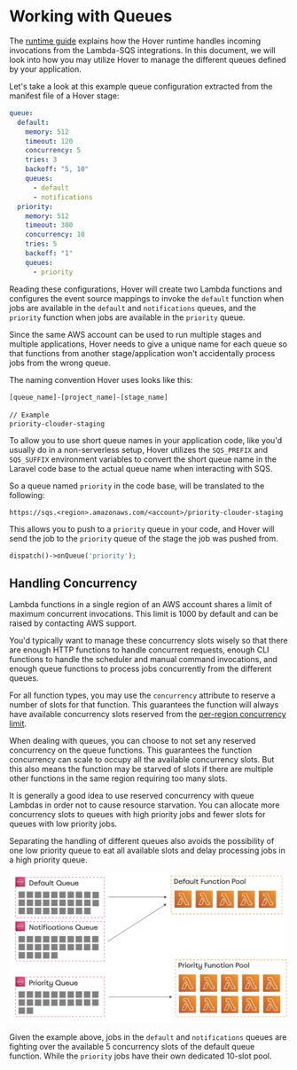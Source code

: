 # Working with Queues

The [runtime guide](/runtime-environment.md#the-queue-runtime) explains how the Hover runtime handles incoming invocations from the Lambda-SQS integrations. In this document, we will look into how you may utilize Hover to manage the different queues defined by your application.

Let's take a look at this example queue configuration extracted from the manifest file of a Hover stage:

```yaml
queue:
  default:
    memory: 512
    timeout: 120
    concurrency: 5
    tries: 3
    backoff: "5, 10"
    queues:
      - default
      - notifications
  priority:
    memory: 512
    timeout: 300
    concurrency: 10
    tries: 5
    backoff: "1"
    queues:
      - priority
```

Reading these configurations, Hover will create two Lambda functions and configures the event source mappings to invoke the `default` function when jobs are available in the `default` and `notifications` queues, and the `priority` function when jobs are available in the `priority` queue.

Since the same AWS account can be used to run multiple stages and multiple applications, Hover needs to give a unique name for each queue so that functions from another stage/application won't accidentally process jobs from the wrong queue.

The naming convention Hover uses looks like this:

```
[queue_name]-[project_name]-[stage_name]

// Example
priority-clouder-staging
```

To allow you to use short queue names in your application code, like you'd usually do in a non-serverless setup, Hover utilizes the `SQS_PREFIX` and `SQS_SUFFIX` environment variables to convert the short queue name in the Laravel code base to the actual queue name when interacting with SQS.

So a queue named `priority` in the code base, will be translated to the following:

```
https://sqs.<region>.amazonaws.com/<account>/priority-clouder-staging
```

This allows you to push to a `priority` queue in your code, and Hover will send the job to the `priority` queue of the stage the job was pushed from.

```php
dispatch()->onQueue('priority');
```

## Handling Concurrency

Lambda functions in a single region of an AWS account shares a limit of maximum concurrent invocations. This limit is 1000 by default and can be raised by contacting AWS support.

You'd typically want to manage these concurrency slots wisely so that there are enough HTTP functions to handle concurrent requests, enough CLI functions to handle the scheduler and manual command invocations, and enough queue functions to process jobs concurrently from the different queues.

For all function types, you may use the `concurrency` attribute to reserve a number of slots for that function. This guarantees the function will always have available concurrency slots reserved from the [per-region concurrency limit](https://docs.aws.amazon.com/lambda/latest/dg/gettingstarted-limits.html).

When dealing with queues, you can choose to not set any reserved concurrency on the queue functions. This guarantees the function concurrency can scale to occupy all the available concurrency slots. But this also means the function may be starved of slots if there are multiple other functions in the same region requiring too many slots.

It is generally a good idea to use reserved concurrency with queue Lambdas in order not to cause resource starvation. You can allocate more concurrency slots to queues with high priority jobs and fewer slots for queues with low priority jobs.

Separating the handling of different queues also avoids the possibility of one low priority queue to eat all available slots and delay processing jobs in a high priority queue.

![Handling Queue Concurrency](images/queue-concurrency.png)

Given the example above, jobs in the `default` and `notifications` queues are fighting over the available 5 concurrency slots of the default queue function. While the `priority` jobs have their own dedicated 10-slot pool.
